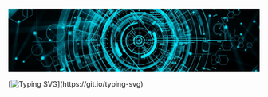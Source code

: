 ![Alt text](img/header.jpg?raw=true "Header")

[![Typing SVG](https://readme-typing-svg.herokuapp.com?font=ribbon-condensed&duration=11000&color=43EAF7&multiline=true&width=1350&height=200&lines=Hi%2C+welcome+to+my+profile+...;If+your+looking+for+a+senior+freelancer+software+developer+that+can+bring+value+to+your+business%2C;you+found+the+right+person!;To+sent+me+a+message%2C+you+can+find+the+Linkedin+URL+on+Github+profile+description+on+the+left+side+of+the+page;________________________________________________________________________________________________________________)](https://git.io/typing-svg)